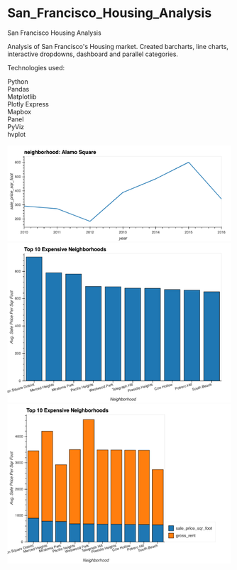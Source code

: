 # San_Francisco_Housing_Analysis
San Francisco Housing Analysis

Analysis of San Francisco's Housing market. Created barcharts, line charts, interactive dropdowns, dashboard and parallel categories. 

Technologies used:

Python <br>
Pandas <br>
Matplotlib <br>
Plotly Express <br>
Mapbox <br>
Panel <br>
PyViz <br>
hvplot <br>
<br>
![Line_Chart](/Images/LineChart.png)
![Top_Ten](Images/Top_Ten_plot.png)
![Stacked](Images/Top_Ten_Stacked.png)

